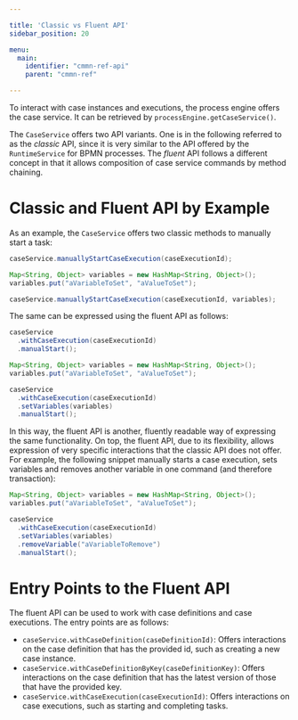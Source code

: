 ```yaml
---

title: 'Classic vs Fluent API'
sidebar_position: 20

menu:
  main:
    identifier: "cmmn-ref-api"
    parent: "cmmn-ref"

---
```


<!-- move this to the user guide as soon as there is a concept on how separate CMMN and BPMN concerns in it -->

To interact with case instances and executions, the process engine offers the case service. It can be retrieved by `processEngine.getCaseService()`.

The `CaseService` offers two API variants. One is in the following referred to as the *classic* API, since it is very similar to the API offered by the `RuntimeService` for BPMN processes. The *fluent* API follows a different concept in that it allows composition of case service commands by method chaining.

# Classic and Fluent API by Example

As an example, the `CaseService` offers two classic methods to manually start a task:

```java
caseService.manuallyStartCaseExecution(caseExecutionId);

Map<String, Object> variables = new HashMap<String, Object>();
variables.put("aVariableToSet", "aValueToSet");

caseService.manuallyStartCaseExecution(caseExecutionId, variables);
```

The same can be expressed using the fluent API as follows:

```java
caseService
  .withCaseExecution(caseExecutionId)
  .manualStart();

Map<String, Object> variables = new HashMap<String, Object>();
variables.put("aVariableToSet", "aValueToSet");

caseService
  .withCaseExecution(caseExecutionId)
  .setVariables(variables)
  .manualStart();
```

In this way, the fluent API is another, fluently readable way of expressing the same functionality. On top, the fluent API, due to its flexibility, allows expression of very specific interactions that the classic API does not offer. For example, the following snippet manually starts a case execution, sets variables and removes another variable in one command (and therefore transaction):

```java
Map<String, Object> variables = new HashMap<String, Object>();
variables.put("aVariableToSet", "aValueToSet");

caseService
  .withCaseExecution(caseExecutionId)
  .setVariables(variables)
  .removeVariable("aVariableToRemove")
  .manualStart();
```


# Entry Points to the Fluent API

The fluent API can be used to work with case definitions and case executions. The entry points are as follows:

* `caseService.withCaseDefinition(caseDefinitionId)`: Offers interactions on the case definition that has the provided id, such as creating a new case instance.
* `caseService.withCaseDefinitionByKey(caseDefinitionKey)`: Offers interactions on the case definition that has the latest version of those that have the provided key.
* `caseService.withCaseExecution(caseExecutionId)`: Offers interactions on case executions, such as starting and completing tasks.
